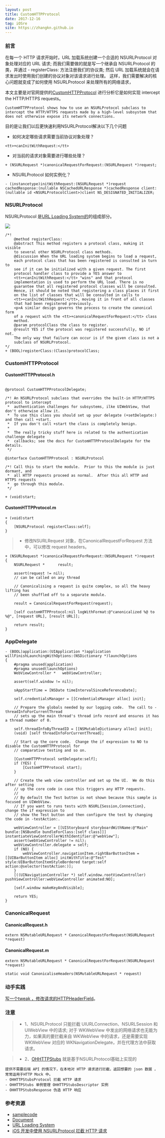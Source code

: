 ```yaml
---
layout: post
title: CustomHTTPProtocol
date: 2017-12-16
tag: iOSre
site: https://zhangkn.github.io
---
```


### 前言
在每一个 HTTP 请求开始时，URL 加载系统创建一个合适的 NSURLProtocol 对象处理对应的 URL 请求;
而我们需要做的就是写一个继承自 NSURLProtocol 的类，并通过 - registerClass: 方法注册我们的协议类;
然后 URL 加载系统就会在请求发出时使用我们创建的协议对象对该请求进行处理。
这样，我们需要解决的核心问题就变成了如何使用 NSURLProtocol 来处理所有的网络请求，

本文主要是对官网提供的[CustomHTTPProtocol](https://developer.apple.com/library/content/samplecode/CustomHTTPProtocol/CustomHTTPProtocol.zip) 进行分析它是如何实现 intercept the HTTP/HTTPS requests。
```
CustomHTTPProtocol shows how to use an NSURLProtocol subclass to intercept the HTTP/HTTPS requests made by a high-level subsystem that does not otherwise expose its network connections.  
```

目的是让我们以后更快速利用NSURLProtocol解决以下几个问题

- 如何决定哪些请求需要当前协议对象处理？
```
<tt>+canInitWithRequest:</tt>
```
- 对当前的请求对象需要进行哪些处理？
```
+ (NSURLRequest *)canonicalRequestForRequest:(NSURLRequest *)request;
```
- NSURLProtocol 如何实例化？

```
- (instancetype)initWithRequest:(NSURLRequest *)request cachedResponse:(nullable NSCachedURLResponse *)cachedResponse client:(nullable id <NSURLProtocolClient>)client NS_DESIGNATED_INITIALIZER;
```

### NSURLProtocol
 NSURLProtocol 是[URL Loading System的](https://developer.apple.com/library/content/documentation/Cocoa/Conceptual/URLLoadingSystem/URLLoadingSystem.html)的组成部分。

![](/images/posts/{{page.title}}/nsobject_hierarchy_2x.png)


```
/*! 
    @method registerClass:
    @abstract This method registers a protocol class, making it visible
    to several other NSURLProtocol class methods.
    @discussion When the URL loading system begins to load a request,
    each protocol class that has been registered is consulted in turn to
    see if it can be initialized with a given request. The first
    protocol handler class to provide a YES answer to
    <tt>+canInitWithRequest:</tt> "wins" and that protocol
    implementation is used to perform the URL load. There is no
    guarantee that all registered protocol classes will be consulted.
    Hence, it should be noted that registering a class places it first
    on the list of classes that will be consulted in calls to
    <tt>+canInitWithRequest:</tt>, moving it in front of all classes
    that had been registered previously.
    <p>A similar design governs the process to create the canonical form
    of a request with the <tt>+canonicalRequestForRequest:</tt> class
    method.
    @param protocolClass the class to register.
    @result YES if the protocol was registered successfully, NO if not.
    The only way that failure can occur is if the given class is not a
    subclass of NSURLProtocol.
*/
+ (BOOL)registerClass:(Class)protocolClass;
```



### CustomHTTPProtocol


#### CustomHTTPProtocol.h
```

@protocol CustomHTTPProtocolDelegate;

/*! An NSURLProtocol subclass that overrides the built-in HTTP/HTTPS protocol to intercept 
 *  authentication challenges for subsystems, ilke UIWebView, that don't otherwise allow it.  
 *  To use this class you should set up your delegate (+setDelegate:) and then call +start. 
 *  If you don't call +start the class is completely benign.
 *
 *  The really tricky stuff here is related to the authentication challenge delegate 
 *  callbacks; see the docs for CustomHTTPProtocolDelegate for the details.
 */

@interface CustomHTTPProtocol : NSURLProtocol

/*! Call this to start the module.  Prior to this the module is just dormant, and 
 *  all HTTP requests proceed as normal.  After this all HTTP and HTTPS requests 
 *  go through this module.
 */

+ (void)start;
```
#### CustomHTTPProtocol.m

```
+ (void)start
{
    [NSURLProtocol registerClass:self];
}
```
>* 修改NSURLRequest 对象，在CanonicalRequestForRequest 方法中，可以修改 request headers。

```
+ (NSURLRequest *)canonicalRequestForRequest:(NSURLRequest *)request
{
    NSURLRequest *      result;
    
    assert(request != nil);
    // can be called on any thread
    
    // Canonicalising a request is quite complex, so all the heavy lifting has 
    // been shuffled off to a separate module.
    
    result = CanonicalRequestForRequest(request);

    [self customHTTPProtocol:nil logWithFormat:@"canonicalized %@ to %@", [request URL], [result URL]];
    
    return result;
}
```

### AppDelegate

```
- (BOOL)application:(UIApplication *)application willFinishLaunchingWithOptions:(NSDictionary *)launchOptions
{
    #pragma unused(application)
    #pragma unused(launchOptions)
    WebViewController *   webViewController;
    
    assert(self.window != nil);
    
    sAppStartTime = [NSDate timeIntervalSinceReferenceDate];
    
    self.credentialsManager = [[CredentialsManager alloc] init];

    // Prepare the globals needed by our logging code.  The call to -threadInfoForCurrentThread 
    // sets up the main thread's thread info record and ensures it has a thread number of 0.

    self.threadInfoByThreadID = [[NSMutableDictionary alloc] init];
    (void) [self threadInfoForCurrentThread];
    
    // Start up the core code.  Change the if expression to NO to disable the CustomHTTPProtocol for 
    // comparative testing and so on.
    
    [CustomHTTPProtocol setDelegate:self];
    if (YES) {
        [CustomHTTPProtocol start];
    }
    
    // Create the web view controller and set up the UI.  We do this after setting 
    // up the core code in case this triggers any HTTP requests.
    // 
    // By default the Test button is not shown because this sample is focused on UIWebView.  
    // If you want to runs tests with NSURL{Session,Connection}, change the if expression to 
    // show the Test button and then configure the test by changing the code in -testAction:.
    
    webViewController = [[UIStoryboard storyboardWithName:@"Main" bundle:[NSBundle bundleForClass:[self class]]] instantiateViewControllerWithIdentifier:@"webView"];
    assert(webViewController != nil);
    webViewController.delegate = self;
    if (NO) {
        webViewController.navigationItem.rightBarButtonItem = [[UIBarButtonItem alloc] initWithTitle:@"Test" style:UIBarButtonItemStyleBordered target:self action:@selector(testAction:)];
    }
    [((UINavigationController *) self.window.rootViewController) pushViewController:webViewController animated:NO];

	[self.window makeKeyAndVisible];
    
    return YES;
}
```


### CanonicalRequest

#### CanonicalRequest.h
```
extern NSMutableURLRequest * CanonicalRequestForRequest(NSURLRequest *request)
```
#### CanonicalRequest.m

```
extern NSMutableURLRequest * CanonicalRequestForRequest(NSURLRequest *request)
```
```
static void CanonicaliseHeaders(NSMutableURLRequest * request)
```


### 动手实践

[写一个tweak ，修改请求的HTTPHeaderField](https://github.com/zhangkn/KNCustomHTTPProtocol)。


### 注意

>* 1、NSURLProtocol 只能拦截 UIURLConnection、NSURLSession 和 UIWebView 中的请求;
对于 WKWebView 中发出的网络请求也无能为力，如果真的要拦截来自 WKWebView 中的请求，还是需要实现 WKWebView 对应的 WKNavigationDelegate，并在代理方法中获取请求。

>* 2、[OHHTTPStubs](https://github.com/zhangkn/OHHTTPStubs) 就是基于NSURLProtocol基础上实现的

```
提供不需要后端 API 的情况下，在本地对 HTTP 请求进行拦截，返回想要的 json 数据 ，常常运用于HTTP Mock 中。
- OHHTTPStubsProtocol 拦截 HTTP 请求
- OHHTTPStubs 单例管理 OHHTTPStubsDescriptor 实例
- OHHTTPStubsResponse 伪造 HTTP 响应
```

###  参考资源

- [samplecode](https://developer.apple.com/library/content/samplecode/CustomHTTPProtocol/CustomHTTPProtocol.zip)
- [Document](https://developer.apple.com/library/content/samplecode/CustomHTTPProtocol/Introduction/Intro.html#//apple_ref/doc/uid/DTS40013653-Intro-DontLinkElementID_2)
- [URL Loading System](https://developer.apple.com/library/content/documentation/Cocoa/Conceptual/URLLoadingSystem/URLLoadingSystem.html)
- [iOS 开发中使用 NSURLProtocol 拦截 HTTP 请求](https://draveness.me/intercept)

